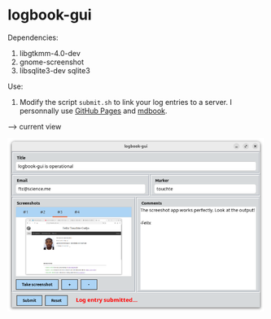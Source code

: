 # logbook-gui

Dependencies:

1. libgtkmm-4.0-dev
1. gnome-screenshot
1. libsqlite3-dev sqlite3

Use:

1. Modify the script `submit.sh` to link your log entries to a server. I personnally use [GitHub Pages](https://pages.github.com/) and [mdbook](https://rust-lang.github.io/mdBook/).

--> current view

![app.png](./app.png)
